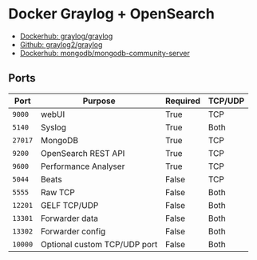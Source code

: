 # Docker Graylog + OpenSearch

- [Dockerhub: graylog/graylog](https://hub.docker.com/r/graylog/graylog)
- [Github: graylog2/graylog](https://github.com/Graylog2/graylog-docker)
- [Dockerhub: mongodb/mongodb-community-server](https://hub.docker.com/r/mongodb/mongodb-community-server/tags)

## Ports

| Port | Purpose | Required | TCP/UDP |
| ---- | ------- | -------- | ------- |
| `9000` | webUI | True | TCP |
| `5140` | Syslog | True | Both |
| `27017` | MongoDB | True | TCP |
| `9200` | OpenSearch REST API | True | TCP |
| `9600` | Performance Analyser | True | TCP |
| `5044` | Beats | False | TCP |
| `5555` | Raw TCP | False | Both |
| `12201` | GELF TCP/UDP | False | Both |
| `13301` | Forwarder data | False | Both |
| `13302` | Forwarder config | False | Both |
| `10000` | Optional custom TCP/UDP port | False | Both |
